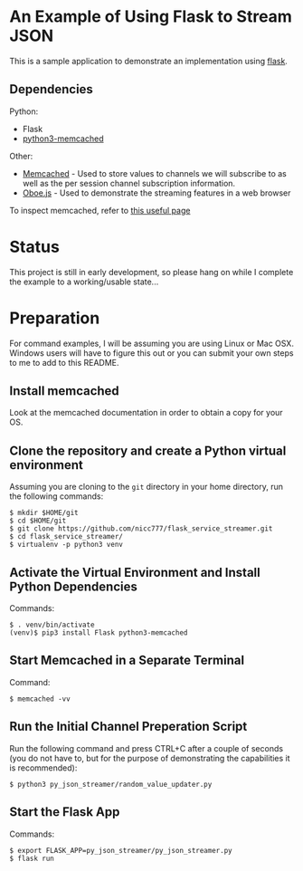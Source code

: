 # An Example of Using Flask to Stream JSON

This is a sample application to demonstrate an implementation using [flask](http://flask.pocoo.org).

## Dependencies

Python:

* Flask
* [python3-memcached](https://pypi.python.org/pypi/python3-memcached/1.51)


Other:

* [Memcached](https://memcached.org) - Used to store values to channels we will subscribe to as well as the per session channel subscription information.
* [Oboe.js](http://oboejs.com) - Used to demonstrate the streaming features in a web browser

To inspect memcached, refer to [this useful page](https://www.darkcoding.net/software/memcached-list-all-keys/)

# Status

This project is still in early development, so please hang on while I complete the example to a working/usable state...

# Preparation

For command examples, I will be assuming you are using Linux or Mac OSX. Windows users will have to figure this out or you can submit your own steps to me to add to this README.

## Install memcached

Look at the memcached documentation in order to obtain a copy for your OS.

## Clone the repository and create a Python virtual environment

Assuming you are cloning to the `git` directory in your home directory, run the following commands:

	$ mkdir $HOME/git
	$ cd $HOME/git
	$ git clone https://github.com/nicc777/flask_service_streamer.git
	$ cd flask_service_streamer/
	$ virtualenv -p python3 venv

## Activate the Virtual Environment and Install Python Dependencies

Commands:

	$ . venv/bin/activate
	(venv)$ pip3 install Flask python3-memcached

## Start Memcached in a Separate Terminal

Command:

	$ memcached -vv

## Run the Initial Channel Preperation Script

Run the following command and press CTRL+C after a couple of seconds (you do not have to, but for the purpose of demonstrating the capabilities it is recommended):

	$ python3 py_json_streamer/random_value_updater.py

## Start the Flask App

Commands:

	$ export FLASK_APP=py_json_streamer/py_json_streamer.py
	$ flask run


